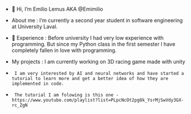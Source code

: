 - 👋 Hi, I’m Emilio Lemus AKA @Emimilio

- About me : I’m currently a second year student in software engineering at University Laval.

- 🌱 Experience : Before university I had very low experience with programming. But since my Python class in the first semester I have completely fallen in love with programming.

- My projects : 
  I am currently working on 3D racing game made with unity
-      I am very interested by AI and neural networks and have started a tutorial to learn more and get a better idea of how they are implemented in code.
-      The tutorial I am folowing is this one -https://www.youtube.com/playlist?list=PLpcNcOt2pg8k_YsrMjSwVdy3GX-rc_ZgN 

<!---
Emimilio/Emimilio is a ✨ special ✨ repository because its `README.md` (this file) appears on your GitHub profile.
You can click the Preview link to take a look at your changes.
--->
